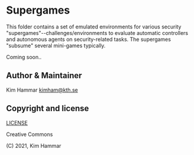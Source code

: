 # Supergames

This folder contains a set of emulated environments for various security "supergames"--challenges/environments
to evaluate automatic controllers and autonomous agents on security-related tasks. 
The supergames "subsume" several mini-games typically.     

Coming soon..

## Author & Maintainer

Kim Hammar <kimham@kth.se>

## Copyright and license

[LICENSE](../../LICENSE.md)

Creative Commons

(C) 2021, Kim Hammar